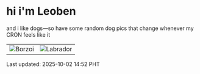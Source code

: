 # hi i'm Leoben

and i like dogs—so have some random dog pics that change whenever my CRON feels like it

|  |  |
|--------|----------|
| ![Borzoi](https://random-dog-vercel.vercel.app/api/random-borzoi?v=1759387971) | ![Labrador](https://random-dog-vercel.vercel.app/api/random-labrador?v=1759387971) |

Last updated: 2025-10-02 14:52 PHT
